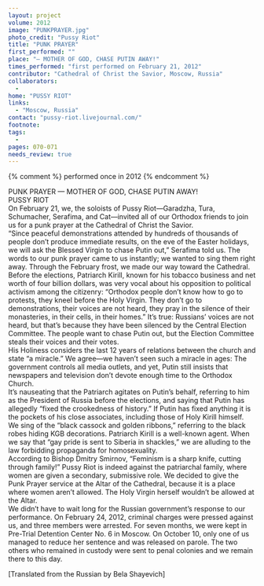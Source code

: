 ```yaml
---
layout: project
volume: 2012
image: "PUNKPRAYER.jpg"
photo_credit: "Pussy Riot"
title: "PUNK PRAYER"
first_performed: ""
place: "— MOTHER OF GOD, CHASE PUTIN AWAY!"
times_performed: "first performed on February 21, 2012"
contributor: "Cathedral of Christ the Savior, Moscow, Russia"
collaborators: 
  - 
home: "PUSSY RIOT"
links: 
  - "Moscow, Russia"
contact: "pussy-riot.livejournal.com/"
footnote: 
tags: 
  - 
pages: 070-071
needs_review: true
---
```


{% comment %} 
performed once in 2012
{% endcomment %}

 PUNK PRAYER — MOTHER OF GOD, CHASE PUTIN AWAY!  
 PUSSY RIOT  
 On February 21, we, the soloists of Pussy Riot—Garadzha, Tura, Schumacher, Serafima, and Cat—invited all of our Orthodox friends to join us for a punk prayer at the Cathedral of Christ the Savior.  
 “Since peaceful demonstrations attended by hundreds of thousands of people don’t produce immediate results, on the eve of the Easter holidays, we will ask the Blessed Virgin to chase Putin out,” Serafima told us. The words to our punk prayer came to us instantly; we wanted to sing them right away. Through the February frost, we made our way toward the Cathedral.  
 Before the elections, Patriarch Kirill, known for his tobacco business and net worth of four billion dollars, was very vocal about his opposition to political activism among the citizenry: “Orthodox people don’t know how to go to protests, they kneel before the Holy Virgin. They don’t go to demonstrations, their voices are not heard, they pray in the silence of their monasteries, in their cells, in their homes.” It’s true: Russians’ voices are not heard, but that’s because they have been silenced by the Central Election Committee. The people want to chase Putin out, but the Election Committee steals their voices and their votes.  
 His Holiness considers the last 12 years of relations between the church and state “a miracle.” We agree—we haven’t seen such a miracle in ages: The government controls all media outlets, and yet, Putin still insists that newspapers and television don’t devote enough time to the Orthodox Church.  
 It’s nauseating that the Patriarch agitates on Putin’s behalf, referring to him as the President of Russia before the elections, and saying that Putin has allegedly “fixed the crookedness of history.” If Putin has fixed anything it is the pockets of his close associates, including those of Holy Kirill himself. We sing of the “black cassock and golden ribbons,” referring to the black robes hiding KGB decorations. Patriarch Kirill is a well-known agent. When we say that “gay pride is sent to Siberia in shackles,” we are alluding to the law forbidding propaganda for homosexuality.  
 According to Bishop Dmitry Smirnov, “Feminism is a sharp knife, cutting through family!” Pussy Riot is indeed against the patriarchal family, where women are given a secondary, submissive role. We decided to give the Punk Prayer service at the Altar of the Cathedral, because it is a place where women aren’t allowed. The Holy Virgin herself wouldn’t be allowed at the Altar.  
 We didn’t have to wait long for the Russian government’s response to our performance. On February 24, 2012, criminal charges were pressed against us, and three members were arrested. For seven months, we were kept in Pre-Trial Detention Center No. 6 in Moscow. On October 10, only one of us managed to reduce her sentence and was released on parole. The two others who remained in custody were sent to penal colonies and we remain there to this day.  
   
 [Translated from the Russian by Bela Shayevich] 
